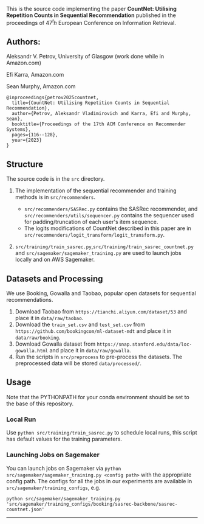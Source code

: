 This is the source code implementing the paper **CountNet: Utilising Repetition Counts in Sequential Recommendation** published in the proceedings of 47$^th$ European Conference on Information Retrieval. 

## Authors:
Aleksandr V. Petrov, University of Glasgow (work done while in Amazon.com)

Efi Karra, Amazon.com

Sean Murphy, Amazon.com

```
@inproceedings{petrov2025countnet,
  title={CountNet: Utilising Repetition Counts in Sequential Recommendation},
  author={Petrov, Aleksandr Vladimirovich and Karra, Efi and Murphy, Sean},
  booktitle={Proceedings of the 17th ACM Conference on Recommender Systems},
  pages={116--128},
  year={2023}
}
```


## Structure

The source code is in the `src` directory.

1. The implementation of the sequential recommender and training methods is in `src/recommenders`.
    - `src/recommenders/SASRec.py` contains the SASRec recommender, and `src/recommenders/utils/sequencer.py` contains
      the sequencer used for padding/truncation of each user's item sequence.
    - The logits modifications of CountNet described in this paper are in `src/recommenders/logit_transform/logit_transform.py`.

2. `src/training/train_sasrec.py`,`src/training/train_sasrec_countnet.py` and `src/sagemaker/sagemaker_training.py` are used
   to launch jobs locally and on AWS Sagemaker.

## Datasets and Processing

We use Booking, Gowalla and Taobao, popular open datasets for sequential recommendations.

1. Download Taobao from `https://tianchi.aliyun.com/dataset/53` and place it in `data/raw/taobao`. 
2. Download the `train_set.csv` and `test_set.csv` from `https://github.com/bookingcom/ml-dataset-mdt` and place it
   in `data/raw/booking`. 
3. Download Gowalla dataset from `https://snap.stanford.edu/data/loc-gowalla.html` and place it in `data/raw/gowalla`.
4. Run the scripts in `src/preprocess` to pre-process the datasets. The preprocessed data will be stored `data/processed/`.

## Usage

Note that the PYTHONPATH for your conda environment should be set to the base of this repository.

### Local Run

Use `python src/training/train_sasrec.py` to schedule local runs, this script has default values for the training
parameters.

### Launching Jobs on Sagemaker

You can launch jobs on Sagemaker via `python src/sagemaker/sagemaker_training.py <config path>` with the appropriate
config path. The configs for all the jobs in our experiments are available in `src/sagemaker/training_configs`, e.g.

`python src/sagemaker/sagemaker_training.py 'src/sagemaker/training_configs/booking/sasrec-backbone/sasrec-countnet.json'`

--- 
